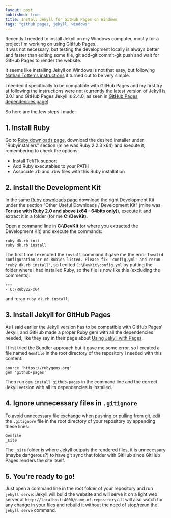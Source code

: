 ```yaml
---
layout: post
published: true
title: Install Jekyll for GitHub Pages on Windows
tags: "github pages, jekyll, windows"
---
```



Recently I needed to install Jekyll on my Windows computer, mostly for a project I'm working on using GitHub Pages.  
It was not necessary, but testing the development locally is always better and faster than editing some file, git add-git commit-git push and wait for GitHub Pages to render the website.

It seems like installing Jekyll on Windows is not that easy, but following [Nathan Totten's instructions](https://ntotten.com/2012/03/02/github-pages-with-jekyll-local-development-on-windows/) it turned out to be very simple.

I needed it specifically to be compatible with GitHub Pages and my first try at following the instructions were not (currently the latest version of Jekyll is 3.0.1 and GitHub Pages Jekyll is 2.4.0, as seen in [GitHub Pages dependencies page](https://pages.github.com/versions/)).

So here are the few steps I made:


## 1. Install Ruby

Go to [Ruby downloads page](http://rubyinstaller.org/downloads/), download the desired installer under "Rubyinstallers" section (mine was Ruby 2.2.3 x64) and execute it, remembering to check the options: 

* Install Tcl/Tk support
* Add Ruby executables to your PATH
* Associate .rb and .rbw files with this Ruby installation


## 2. Install the Development Kit

In the same [Ruby downloads page](http://rubyinstaller.org/downloads/) download the right Development Kit under the section "Other Useful Downloads / Development Kit" (mine was **For use with Ruby 2.0 and above (x64 - 64bits only)**), execute it and extract it in a folder (for me **C:\DevKit**).

Open a command line in **C:\DevKit** (or where you extracted the Development Kit) and execute the commands:

    ruby dk.rb init
    ruby dk.rb install
  
The first time I executed the `install` command it gave me the error `Invalid configuration or no Rubies listed. Please fix 'config.yml' and rerun 'ruby dk.rb install'`, so I edited `C:\DevKit\config.yml` by putting the folder where I had installed Ruby, so the file is now like this (excluding the comments):

    ---
    - C:/Ruby22-x64

and reran `ruby dk.rb install`.


## 3. Install Jekyll for GitHub Pages

As I said earlier the Jekyll version has to be compatible with GitHub Pages' Jekyll, and GitHub made a proper Ruby gem with all the dependencies needed, like they say in their page about [Using Jekyll with Pages](https://help.github.com/articles/using-jekyll-with-pages/).

I first tried the Bundler approach but it gave me some error, so I created a file named `Gemfile` in the root directory of the repository I needed with this content:

    source 'https://rubygems.org'
    gem 'github-pages'

Then run `gem install github-pages` in the command line and the correct Jekyll version with all its dependencies is installed.


## 4. Ignore unnecessary files in `.gitignore`

To avoid unnecessary file exchange when pushing or pulling from git, edit the `.gitignore` file in the root directory of your repository by appending these lines:

    Gemfile
    _site

The `_site` folder is where Jekyll outputs the rendered files, it is unnecessary (maybe dangerous?) to have git sync that folder with GitHub since GitHub Pages renders the site itself.


## 5. You're ready to go!

Just open a command line in the root folder of your repository and run `jekyll serve`: Jekyll will build the website and will serve it on a light web server at `http://localhost:4000/name-of-repository/`. It will also watch for any change in your files and rebuild it without the need of stop/rerun the `jekyll serve` command.
